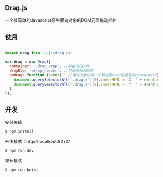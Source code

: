 ## Drag.js

一个很简单的Javascript原生面向对象的DOM元素拖动插件

## 使用
```js

import Drag from './js/drag.js'

var drag = new Drag({
  container: '.drag_wrap', //被拖动的DOM
  dragEle: '.drag_header', //可被拖动的DOM
  ondrag: function (event) { //事件对象中有一个新对象drag包含当前container元素的坐标值
    document.querySelectorAll('.drag_x')[0].innerHTML = 'X: ' + event.drag.x;
    document.querySelectorAll('.drag_Y')[0].innerHTML = 'Y: ' + event.drag.y;
  }
});

```
## 开发

安装依赖
```sh
$ npm install
```

开发模式：http://localhost:8080/
```sh
$ npm run dev
```

发布模式
```sh
$ npm run build
```
